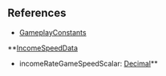 ## References
  * [GameplayConstants](RebellionGameplayConstants.md)

**[IncomeSpeedData](RebellionIncomeSpeedData.md)
  * incomeRateGameSpeedScalar: [Decimal](Decimal.md)**
